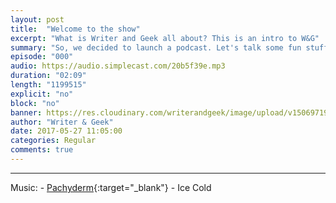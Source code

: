 ```yaml
---
layout: post
title:  "Welcome to the show"
excerpt: "What is Writer and Geek all about? This is an intro to W&G"
summary: "So, we decided to launch a podcast. Let's talk some fun stuff here."
episode: "000"
audio: https://audio.simplecast.com/20b5f39e.mp3
duration: "02:09"
length: "1199515"
explicit: "no"
block: "no"
banner: https://res.cloudinary.com/writerandgeek/image/upload/v1506971979/wnglogo-small.jpg
author: "Writer & Geek"
date: 2017-05-27 11:05:00
categories: Regular
comments: true
---
```


---
Music: - [Pachyderm](http://freemusicarchive.org/music/Pachyderm/Pachyderm_EP/){:target="_blank"} - Ice Cold